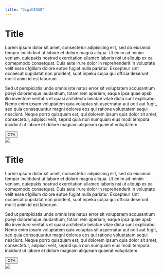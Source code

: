 ```yaml
---
title: "DigiDINGO"
---
```


<div class="section section-left">
    <div class="section-text">
        <h1>Title</h1>
        <p>Lorem ipsum dolor sit amet, consectetur adipisicing elit, sed do eiusmod tempor incididunt ut labore et dolore magna aliqua. Ut enim ad minim veniam, quiepakis nostrud exercitation ullamco laboris nsi ut aliquip ex ea comepmodo consetquat. Duis aute irure dolor in reprehenderit in voluptate velit esse cfgillum dolore eutpe fugiat nulla pariatur. Excepteur sint occaecat cupidatat non proident, sunt inpeku culpa qui officia deserunt mollit anim id est laborum.</p>
        <p>Sed ut perspiciatis unde omnis iste natus error sit voluptatem accusantium poeyi doloremque laudantium, totam rem aperiam, eaque ipsa quae apsb illo inventore veritatis et quasi architecto beiatae vitae dicta sunt explicabo. Nemo enim ipsam voluptatem quia voluptas sit aspernatur aut odit aut fugit, sed quia consequuntur magni dolores eos qui ratione voluptatem sequi nesciunt. Neque porro quisquam est, qui dolorem ipsum quia dolor sit amet, consectetur, adipisci velit, seprid quia non numquam eius modi tempora incidunt ut labore et dolore magnam aliqueam quaerat voluptatem.</p>
        <div class="cta-container">
            <div>
                <button class="cta">CTA</button>
            </div>
        </div>
    </div>
    <div class="section-image">
        <img src="https://via.placeholder.com/700x567">
    </div>
</div>

<div class="section section-right">
    <div class="section-text">
        <h1>Title</h1>
        <p>Lorem ipsum dolor sit amet, consectetur adipisicing elit, sed do eiusmod tempor incididunt ut labore et dolore magna aliqua. Ut enim ad minim veniam, quiepakis nostrud exercitation ullamco laboris nsi ut aliquip ex ea comepmodo consetquat. Duis aute irure dolor in reprehenderit in voluptate velit esse cfgillum dolore eutpe fugiat nulla pariatur. Excepteur sint occaecat cupidatat non proident, sunt inpeku culpa qui officia deserunt mollit anim id est laborum.</p>
        <p>Sed ut perspiciatis unde omnis iste natus error sit voluptatem accusantium poeyi doloremque laudantium, totam rem aperiam, eaque ipsa quae apsb illo inventore veritatis et quasi architecto beiatae vitae dicta sunt explicabo. Nemo enim ipsam voluptatem quia voluptas sit aspernatur aut odit aut fugit, sed quia consequuntur magni dolores eos qui ratione voluptatem sequi nesciunt. Neque porro quisquam est, qui dolorem ipsum quia dolor sit amet, consectetur, adipisci velit, seprid quia non numquam eius modi tempora incidunt ut labore et dolore magnam aliqueam quaerat voluptatem.</p>
        <div class="cta-container">
            <div>
                <button class="cta">CTA</button>
            </div>
        </div>
    </div>
    <div class="section-image">
        <img src="https://via.placeholder.com/700x567">
    </div>
</div>